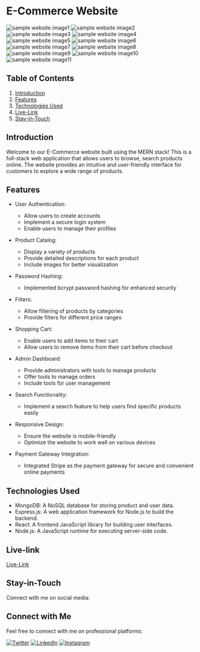 # E-Commerce Website 
![sample website image1](./assets/Images/web1.png)
![sample website image2](./assets/Images/web2.png)
![sample website image3](./assets/Images/web3.png)
![sample website image4](./assets/Images/web4.png)
![sample website image5](./assets/Images/web5.png)
![sample website image6](./assets/Images/web6.png)
![sample website image7](./assets/Images/web7.png)
![sample website image8](./assets/Images/web8.png)
![sample website image9](./assets/Images/web9.png)
![sample website image10](./assets/Images/web10.png)
![sample website image11](./assets/Images/web11.png)


## Table of Contents

1. [Introduction](#introduction)
2. [Features](#features)
3. [Technologies Used](#technologies-used)
4. [Live-Link](#Live-link)
5. [Stay-in-Touch](#Stay-in-Touch)

## Introduction

Welcome to our E-Commerce website built using the MERN stack! This is a full-stack web application that allows users to browse, search products online. The website provides an intuitive and user-friendly interface for customers to explore a wide range of products.

## Features

- User Authentication:
  - Allow users to create accounts
  - Implement a secure login system
  - Enable users to manage their profiles

- Product Catalog:
  - Display a variety of products
  - Provide detailed descriptions for each product
  - Include images for better visualization

- Password Hashing:
  - Implemented bcrypt password hashing for enhanced security

- Filters:
  - Allow filtering of products by categories
  - Provide filters for different price ranges

- Shopping Cart:
  - Enable users to add items to their cart
  - Allow users to remove items from their cart before checkout

- Admin Dashboard:
  - Provide administrators with tools to manage products
  - Offer tools to manage orders
  - Include tools for user management

- Search Functionality:
  - Implement a search feature to help users find specific products easily

- Responsive Design:
  - Ensure the website is mobile-friendly
  - Optimize the website to work well on various devices

- Payment Gateway Integration:
  - Integrated Stripe as the payment gateway for secure and convenient online payments

## Technologies Used

- MongoDB: A NoSQL database for storing product and user data.
- Express.js: A web application framework for Node.js to build the backend.
- React: A frontend JavaScript library for building user interfaces.
- Node.js: A JavaScript runtime for executing server-side code.


## Live-link

[Live-Link](https://e-commerce-rohith.netlify.app/)

## Stay-in-Touch

Connect with me on social media:

## Connect with Me

Feel free to connect with me on professional platforms:

[![Twitter](https://img.shields.io/badge/Twitter-rohith_m_kira-00acee?style=for-the-badge&logo=twitter&logoColor=white)](https://twitter.com/rohith_m_kira)
[![LinkedIn](https://img.shields.io/badge/LinkedIn-rohith_kira-0077b5?style=for-the-badge&logo=linkedin&logoColor=white)](https://www.linkedin.com/in/rohith-kira-bab309267/)
[![Instagram](https://img.shields.io/badge/Instagram-rohith_codes-e4405f?style=for-the-badge&logo=instagram&logoColor=white)](https://www.instagram.com/rohith_codes/)
